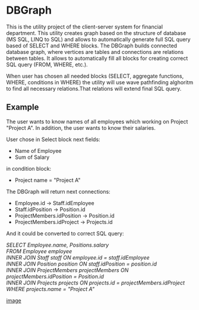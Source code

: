 # DBGraph

This is the utility project of the client-server system for financial department. 
This utility creates graph based on the structure of database (MS SQL, LINQ to SQL) and allows to automatically generate full SQL query based of SELECT and WHERE blocks. The DBGraph builds connected database graph, where vertices are tables and connections are relations between tables. It allows to automatically fill all blocks for creating correct SQL query (FROM, WHERE, etc.).

When user has chosen all needed blocks (SELECT, aggregate functions, WHERE, conditions in WHERE) the utility will use wave pathfinding alghoritm to find all necessary relations.That relations will extend final SQL query.

<h2>Example</h2> 
The user wants to know names of all employees which working on Project "Project A". In addition, the user wants to know their salaries.

User chose in Select block next fields:
- Name of Employee
- Sum of Salary

in condition block:
- Project name = "Project A"

The DBGraph will return next connections:

- Employee.id -> Staff.idEmployee
- Staff.idPosition -> Position.id
- ProjectMembers.idPosition -> Position.id
- ProjectMembers.idProject -> Projects.id

And it could be converted to correct SQL query:

<i>SELECT Employee.name, Positions.salary<br/>
FROM Employee employee<br/>
INNER JOIN Staff staff ON employee.id = staff.idEmployee<br/>
INNER JOIN Position position ON staff.idPosition = position.id<br/>
INNER JOIN ProjectMembers projectMembers ON projectMembers.idPosition = Position.id<br/>
INNER JOIN Projects projects ON projects.id = projectMembers.idProject<br/>
WHERE projects.name = "Project A"<br/></i>


[image](http://support.anisoprint.com/wp-content/uploads/img/2019-11-09_16-49-59.jpg)
